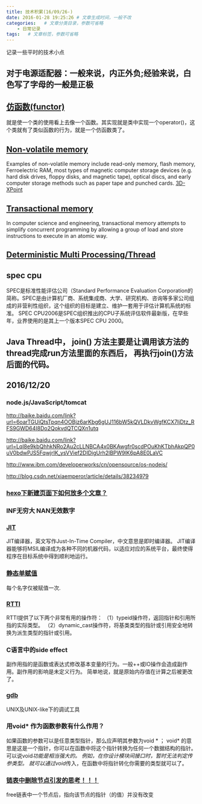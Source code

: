 ```yaml
---
title: 技术积累(16/09/26-)
date: 2016-01-28 19:25:26 # 文章生成时间，一般不改
categories:   # 文章分类目录，参数可省略
    - 日常记录
tags:   # 文章标签，参数可省略
---
```

记录一些平时的技术小点

## 对于电源适配器：一般来说，内正外负;经验来说，白色写了字母的一般是正极

## [仿函数(functor)](http://blog.csdn.net/tianshuai1111/article/details/7687983)
就是使一个类的使用看上去像一个函数。其实现就是类中实现一个operator()，这个类就有了类似函数的行为，就是一个仿函数类了。
<!--more-->
## [Non-volatile memory](https://en.wikipedia.org/wiki/Non-volatile_memory)
Examples of non-volatile memory include read-only memory, flash memory, Ferroelectric RAM, most types of magnetic computer storage devices (e.g. hard disk drives, floppy disks, and magnetic tape), optical discs, and early computer storage methods such as paper tape and punched cards.
[3D-XPoint](https://en.wikipedia.org/wiki/3D_XPoint)
## [Transactional memory](https://en.wikipedia.org/wiki/Transactional_memory)
In computer science and engineering, transactional memory attempts to simplify concurrent programming by allowing a group of load and store instructions to execute in an atomic way.
## [Deterministic Multi Processing/Thread](https://www.google.com.hk/url?sa=t&rct=j&q=&esrc=s&source=web&cd=1&cad=rja&uact=8&ved=0ahUKEwiGw8mZ9b3QAhVKfrwKHUkID6wQFggcMAA&url=https%3A%2F%2Fhomes.cs.washington.edu%2F~luisceze%2Fpublications%2Fasplos004-devietti.pdf&usg=AFQjCNEcu0rOqWrNN0yMBrHtSGcWq87rdw&sig2=Y9Of4cX4QPyHFjwxVY9dKg)
## spec cpu
SPEC是标准性能评估公司（Standard Performance Evaluation Corporation的简称。SPEC是由计算机厂商、系统集成商、大学、研究机构、咨询等多家公司组成的非营利性组织，这个组织的目标是建立、维护一套用于评估计算机系统的标准。
SPEC CPU2006是SPEC组织推出的CPU子系统评估软件最新版，在早些年，业界使用的是其上一个版本SPEC CPU 2000。

## Java Thread中， join() 方法主要是让调用该方法的thread完成run方法里面的东西后， 再执行join()方法后面的代码。

## 2016/12/20
### node.js/JavaScript/tomcat
http://baike.baidu.com/link?url=6oarTGUiQtsTpqn4OOBjz6arKbg6gUJ116bW5kQVLDkvWgfKCX7IjDtz_RFS9GWD64I8Do2QokvdQTCQXn1utq

http://baike.baidu.com/link?url=Lql8e9kbQhhkNRo2Au2cLLNBCA4x0BKAwgfr0scdPOuKhKTbhAkpQP0uV0bdwPJS5FqwjrIK_ysVVief2DIDigUrh2lBPW9lK6pA8E0LaVC

http://www.ibm.com/developerworks/cn/opensource/os-nodejs/

http://blog.csdn.net/xiaemperor/article/details/38234979
### [hexo下新建页面下如何放多个文章？](https://www.zhihu.com/question/33324071)

### INF无穷大 NAN无效数字
### [JIT](http://baike.baidu.com/link?url=QEKjDgXjM-DSGl1bqUxAW3JeoGIjWXg8epM7yXqVcdglQDu3sI4bZbHNMgCU2htD)
JIT编译器，英文写作Just-In-Time Compiler，中文意思是即时编译器。
JIT编译器能够将MSIL编译成为各种不同的机器代码，以适应对应的系统平台，最终使得程序在目标系统中得到顺利地运行。
### [静态单赋值](https://en.wikipedia.org/wiki/Static_single_assignment_form)
每个名字仅被赋值一次.

### [RTTI](http://baike.baidu.com/link?url=BTc4FOA-IeQGNzzElcIvcN_VvHAMEMd350Yo1pIYfP7xd8z00KtTLLzX-zLMfEKt1sXZZ3ctN65F5A9Av276fK)
RTTI提供了以下两个非常有用的操作符：
（1）typeid操作符，返回指针和引用所指的实际类型。
（2）dynamic_cast操作符，将基类类型的指针或引用安全地转换为派生类型的指针或引用。

### C语言中的side effect
副作用指的是函数或表达式修改基本变量的行为。一般++或IO操作会造成副作用。副作用的影响是未定义行为。
简单地说，就是原始内存值在计算之后被更改了。

### [gdb](http://baike.baidu.com/link?url=TiVEK3USFmx4-nBYDk8b0yYIxBdSwI81su-2zt7lg701fLgMolFeofjyB2IpU9ecc4-Il0zxKIiVsGvIHRMNS_)
UNIX及UNIX-like下的调试工具

### 用void* 作为函数参数有什么作用？
如果函数的参数可以是任意类型指针，那么应声明其参数为void * ；
void* 的意思是这是一个指针，你可以在函数中将这个指针转换为任何一个数据结构的指针。
可以说void*功能是相当强大的。
例如，在你设计模块间接口时，暂时无法判定传参类型。
就可以通过void*传入，在函数中将指针转化你需要的类型就可以了。

### [链表中删除节点引发的思考！！！](http://blog.csdn.net/msdnwolaile/article/details/50785630)
free链表中一个节点后，指向该节点的指针（的值）并没有改变


























